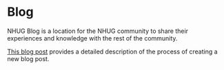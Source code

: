 # Blog

NHUG Blog is a location for the NHUG community to share their experiences and knowledge with the rest of the community.

[This blog post](https://nhug.readthedocs.io/en/latest/blog/welcome-to-the-nhug-blog/) provides a detailed description of the process of creating a new blog post.